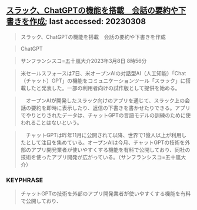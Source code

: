 

## [スラック、ChatGPTの機能を搭載　会話の要約や下書きを作成](https://www.asahi.com/articles/ASR382T0WR38UHBI00C.html?iref=comtop_7_06); last accessed: 20230308

> スラック、ChatGPTの機能を搭載　会話の要約や下書きを作成

> ChatGPT

> サンフランシスコ=五十嵐大介2023年3月8日 8時56分

> 米セールスフォースは7日、米オープンAIの対話型AI（人工知能）「Chat（チャット）GPT」の機能をコミュニケーションツール「スラック」に搭載したと発表した。一部の利用者向けの試作版として提供を始める。

>　オープンAIが開発したスラック向けのアプリを通じて、スラック上の会話の要約を即時に表示したり、返信の下書きを書かせたりできる。アプリでやりとりされたデータは、チャットGPTの言語モデルの訓練のために使われることはないという。

>　チャットGPTは昨年11月に公開されて以降、世界で1億人以上が利用したとして注目を集めている。オープンAIは今月、チャットGPTの技術を外部のアプリ開発業者が使いやすくする機能を有料で公開しており、同社の技術を使ったアプリ開発が広がっている。（サンフランシスコ=五十嵐大介）

### KEYPHRASE

> チャットGPTの技術を外部のアプリ開発業者が使いやすくする機能を有料で公開しており、
